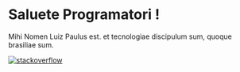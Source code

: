 <h1> Saluete Programatori ! </h1>
<p> Mihi Nomen Luiz Paulus est. et tecnologiae discipulum sum, quoque brasiliae sum. </p>

<!--
<a href="https://www.linkedin.com/in/luiz-paulo-82846a255?lipi=urn%3Ali%3Apage%3Ad_flagship3_profile_view_base_contact_details%3BZzVz%2FPvhTKyyyKP5XOcMeg%3D%3D">
<img src="https://img.shields.io/badge/LinkedIn-0077B5?style=for-the-badge&logo=linkedin&logoColor=" alt="linkedin">
</a>
-->

<a href="https://stackoverflow.com/users/20373525/luiz">
<img src="https://img.shields.io/badge/Stack_Overflow-FE7A16?style=for-the-badge&logo=stack-overflow&logoColor=white" alt="stackoverflow">
</a>


